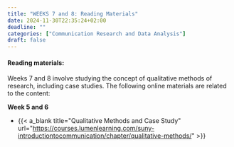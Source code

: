 ```yaml
---
title: "WEEKS 7 and 8: Reading Materials"
date: 2024-11-30T22:35:24+02:00
deadline: ""
categories: ["Communication Research and Data Analysis"]
draft: false
---
```


#### Reading materials:

Weeks 7 and 8 involve studying the concept of qualitative methods of research, including case studies. The following online materials are related to the content:

**Week 5 and 6**

* {{< a_blank title="Qualitative Methods and Case Study" url="https://courses.lumenlearning.com/suny-introductiontocommunication/chapter/qualitative-methods/" >}}